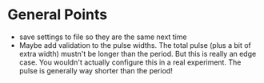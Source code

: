 # General Points
* save settings to file so they are the same next time
* Maybe add validation to the pulse widths. The total pulse (plus a bit of extra width) mustn't be longer than the period. But this is really an edge case. You wouldn't actually configure this in a real experiment. The pulse is generally way shorter than the period!